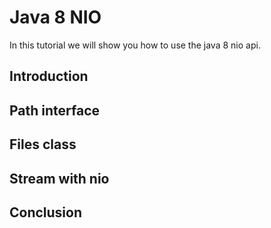 # Java 8 NIO
In this tutorial we will show you how to use the java 8 nio api.
## Introduction
## Path interface
## Files class
## Stream with nio
## Conclusion